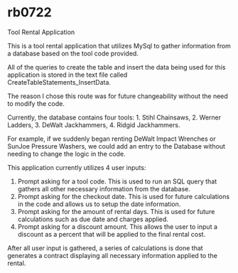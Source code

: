 # rb0722
Tool Rental Application

This is a tool rental application that utilizes MySql to gather information from a database based on the tool code provided.

All of the queries to create the table and insert the data being used for this application is stored in the text file called CreateTableStatements_InsertData.

The reason I chose this route was for future changeability without the need to modify the code.  

Currently, the database contains four tools: 1. Stihl Chainsaws, 2. Werner Ladders, 3. DeWalt Jackhammers, 4. Ridgid Jackhammers. 

For example, if we suddenly began renting DeWalt Impact Wrenches or SunJoe Pressure Washers, we could add an entry to the Database without needing to change the logic in the code. 

This application currently utilizes 4 user inputs:
1. Prompt asking for a tool code. This is used to run an SQL query that gathers all other necessary information from the database. 
2. Prompt asking for the checkout date. This is used for future calculations in the code and allows us to setup the date information. 
3. Prompt asking for the amount of rental days. This is used for future calculations such as due date and charges applied.
4. Prompt asking for a discount amount. This allows the user to input a discount as a percent that will be applied to the final rental cost. 

After all user input is gathered, a series of calculations is done that generates a contract displaying all necessary information applied to the rental. 
